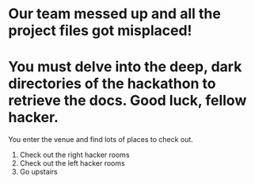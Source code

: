 # Our team messed up and all the project files got misplaced!
# You must delve into the deep, dark directories of the hackathon to retrieve the docs. Good luck, fellow hacker.

You enter the venue and find lots of places to check out.

1. Check out the right hacker rooms
2. Check out the left hacker rooms
3. Go upstairs